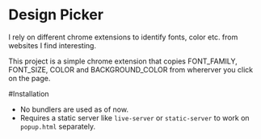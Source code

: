 # Design Picker

I rely on different chrome extensions to identify fonts, color etc. from websites I find interesting.

This project is a simple chrome extension that copies FONT_FAMILY, FONT_SIZE, COLOR and BACKGROUND_COLOR from whererver you click on the page.


#Installation

- No bundlers are used as of now.
- Requires a static server like `live-server` or `static-server` to work on `popup.html` separately.
